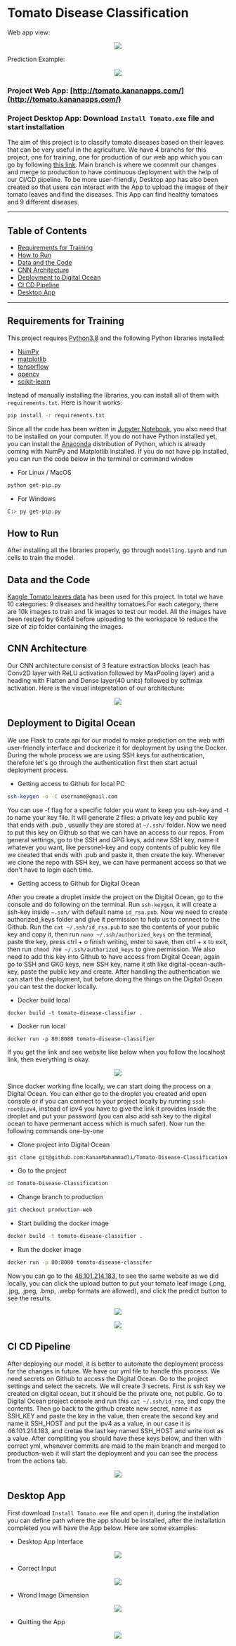 # Tomato Disease Classification
Web app view:
<p align="center">
  <img src = ./assets/web1.png>
</p>

Prediction Example:
<p align="center">
  <img src = ./assets/web2.png>
</p>



### Project Web App: [http://tomato.kananapps.com/](http://tomato.kananapps.com/)

### Project Desktop App: Download `Install Tomato.exe` file and start installation

The aim of this project is to classify tomato diseases based on their leaves that can be very useful in the agriculture. We have 4 branchs for this project, one for training, one for production of our web app which you can go by following [this link](http://46.101.214.183/). Main branch is where we coommit our changes and merge to production to have continuous deployment with the help of our CI/CD pipeline. To be more user-friendly, Desktop app has also been created so that users can interact with the App to upload the images of their tomato leaves and find the diseases. This App can find healthy tomatoes and 9 different diseases.

---

## Table of Contents

- [Requirements for Training](#requirements-for-training)
- [How to Run](#how-to-run)
- [Data and the Code](#data-and-the-code)
- [CNN Architecture](#cnn-architecture)
- [Deployment to Digital Ocean](#deployment-to-digital-ocean)
- [CI CD Pipeline](#ci-cd-pipeline)
- [Desktop App](#desktop-app)

---

## Requirements for Training

This project requires [Python3.8](https://www.python.org/downloads/release/python-380/) and the following Python libraries installed:

- [NumPy](https://numpy.org/)
- [matplotlib](https://matplotlib.org/)
- [tensorflow](https://www.tensorflow.org/)
- [opencv](https://opencv.org/)
- [scikit-learn](https://scikit-learn.org/stable/)

Instead of manually installing the libraries, you can install all of them with `requirements.txt`. Here is how it works:


```bash
pip install -r requirements.txt
```

Since all the code has been written in [Jupyter Notebook](http://jupyter.org/install.html), you also need that to be installed on your computer.
If you do not have Python installed yet, you can install the [Anaconda](https://www.anaconda.com/download/) distribution of Python, which is already coming with NumPy and Matplotlib installed.
If you do not have pip installed, you can run the code below in the terminal or command window

- For Linux / MacOS

```bash
python get-pip.py
```

- For Windows

```bash
C:> py get-pip.py
```

## How to Run

After installing all the libraries properly, go through `modelling.ipynb` and run cells to train the model.

## Data and the Code

[Kaggle Tomato leaves data](https://www.kaggle.com/kaustubhb999/tomatoleaf) has been used for this project. In total we have 10 categories: 9 diseases and healthy tomatoes.For each category, there are 10k images to train and 1k images to test our model. All the images have been resized by 64x64 before uploading to the workspace to reduce the size of zip folder containing the images.



## CNN Architecture

Our CNN architecture consist of 3 feature extraction blocks (each has Conv2D layer with ReLU activation followed by MaxPooling layer) and a heading with Flatten and Dense layer(40 units) followed by softmax activation. Here is the visual intepretation of our architecture:


<p align="center">
  <img src = ./assets/model_architecture.png>
</p>

## Deployment to Digital Ocean

We use Flask to crate api for our model to make prediction on the web with user-friendly interface and dockerize it for deployment by using the Docker. During the whole process we are using SSH keys for authentication, therefore let's go through the authentication first then start actual deployment process.



- Getting access to Github for local PC

 

```bash
ssh-keygen -o -C username@gmail.com
```

You can use -f flag for a specific folder you want to keep you ssh-key and -t to name your key file. It will generate 2 files: a private key and public key that ends with .pub
, usually they are stored at `~/.ssh/` folder. Now we need to put this key on Github so that we can have an access to our repos. From general settings, go to the SSH and GPG keys, add new SSH key, name it whatever you want, like personel-key and copy contents of public key file we created that ends with .pub and paste it, then create the key. Whenever we clone the repo with SSH key, we can have permanent access so that we don't have to login each time.

- Getting access to Github for Digital Ocean

After you create a droplet inside the project on the Digital Ocean, go to the console and do following on the terminal. Run `ssh-keygen`, it will create a ssh-key inside `~.ssh/` with default name `id_rsa.pub`. Now we need to create authorized_keys folder and give it permission to help us to connect to the Github. Run the `cat ~/.ssh/id_rsa.pub` to see the contents of your public key and copy it, then run `nano ~/.ssh/authorized_keys` on the terminal, paste the key, press ctrl + o finish writing, enter to save, then ctrl + x to exit, then run `chmod 700 ~/.ssh/authorized_keys` to give permission. We also need to add this key into Github to have access from Digital Ocean, again go to SSH and GKG keys, new SSH key, name it sth like digital-ocean-auth-key, paste the public key and create. 
After handling the authentication we can start the deployment, but before doing the things on the Digital Ocean you can test the docker locally.

- Docker build local
  

`docker build -t tomato-disease-classifier .`

- Docker run local
  

`docker run -p 80:8080 tomato-disease-classifier`


If you get the link and see website like below when you follow the localhost link, then everything is okay.

<p align="center">
  <img src = ./assets/local_web.png>
</p>

Since docker working fine locally, we can start doing the process on a Digital Ocean. You can either go to the droplet you created and open console or if you can connect to your project locally by running ```sssh root@ipv4```, instead of ipv4 you have to give the link it provides inside the droplet and put your password (you can also add ssh key to the digital ocean to have permenant access which is much safer). Now run the following commands one-by-one



- Clone project into Digital Ocean



```bash
git clone git@github.com:KananMahammadli/Tomato-Disease-Classification.git
```



- Go to the project



```bash
cd Tomato-Disease-Classification
```



- Change branch to production



```bash
git checkout production-web
```



- Start building the docker image



```bash
docker build -t tomato-disease-classifier .
```



- Run the docker image



```bash
docker run -p 80:8080 tomato-disease-classifer
```



Now you can go to the [46.101.214.183](http://46.101.214.183/), to see the same website as we did locally, you can click the upload button to put your tomato leaf image (.png, .jpg, .jpeg, .bmp, .webp formats are allowed), and click the predict button to see the results.


<p align="center">
  <img src = ./assets/web1.png>
</p>
<p align="center">
  <img src = ./assets/web2.png>
</p>

## CI CD Pipeline

After deploying our model, it is better to automate the deployment process for the changes in future. We have our yml file to handle this process. We need secrets on Github to access the Digital Ocean. Go to the project settings and select the secrets. We will create 3 secrets. First is ssh key we created on digital ocean, but it should be the private one, not public. Go to Digital Ocean project console and run this `cat ~/.ssh/id_rsa`, and copy the contents. Then go back to the github create new secret, name it as SSH_KEY and paste the key in the value, then create the second key and name it SSH_HOST and put the ipv4 as a value, in our case it is 46.101.214.183, and cretae the last key named SSH_HOST and write root as a value. After compliting you should have these keys below, and then with correct yml, whenever commits are maid to the main branch and merged to production-web it will start the deployment and you can see the process from the actions tab.

<p align="center">
  <img src = ./assets/keys.png>
</p>

## Desktop App

First download `Install Tomato.exe` file and open it, during the installation you can define path where the app should be installed, after the installation completed you will have the App below. Here are some examples:

- Desktop App Interface

<p align="center">
  <img src = ./assets/desk1.png>
</p>

- Correct Input
<p align="center">
  <img src = ./assets/desk2.png>
</p>

- Wrond Image Dimension

<p align="center">
  <img src = ./assets/desk3.png>
</p>

- Quitting the App

<p align="center">
  <img src = ./assets/desk4.png>
</p>

